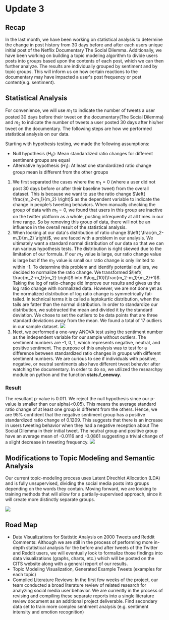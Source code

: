 # Update 3


## Recap
In the last month, we have been working on statistical analysis to determine the change in post history from 30 days before and after each users unique initial post of the Netflix Documentary The Social Dilemma. Additionally, we have been working on building a topic modeling algorithm to divide users posts into groups based upon the contents of each post, which we can then further analyze. The results are individually grouped by sentiment and by topic groups. This will inform us on how certain reactions to the documentary may have impacted a user's post frequency or post content(e.g. sentiment).

## Statistical Analysis
For convenience, we will use $m_1$ to indicate the number of tweets a user posted 30 days before their tweet on the documentary(The Social Dilemma) and $m_2$ to indicate the number of tweets a user posted 30 days after his/her tweet on the documentary. The following steps are how we performed statistical analysis on our data.

Starting with hypothesis testing, we made the following assumptions:
- Null hypothesis ($H_0$): Mean standardized ratio changes for different sentiment groups are equal 
- Alternative hypothesis ($H_1$): At least one standardized ratio change group mean is different from the other groups 

1. We first separated the cases where the $m_1=0$ (where a user did not post 30 days before or after their baseline tweet) from the overall dataset. This is because we want to use the ratio change $\left( \frac{m_2-m_1}{m_2} \right)$ as the dependent variable to indicate the change in people’s tweeting behaviors. When manually checking the group of data with $m_1=0$, we found that users in this group are inactive on the twitter platform as a whole, posting infrequently at all times in our time range. So by removing this group of data, there will not be an influence in the overall result of the statistical analysis.
2. When looking at our data's distribution of ratio change $\left( \frac{m_2-m_1}{m_2} \right)$, we are faced with a problem in our analysis. We ultimately want a standard normal distribution of our data so that we can run various hypothesis tests. The distribution is right skewed due to the limitation of our formula. If our $m_2$ value is large, our ratio change value is large but if the $m_2$ value is small our ratio change is only limited to within -1. To determine this problem and identify potential outliers, we decided to normalize the ratio change. We transformed $\left( \frac{m_2-m_1}{m_2} \right)$ into $\log_{10}(\frac{m_2-m_1}{m_2}+1)$. Taking the log of ratio-change did improve our results and gives us the log ratio change with normalized data. However, we are not done yet as the normalized distribution of log ratio change is symmetrically fat-tailed. In technical terms it is called a leptokurtic distribution, when the tails are fatter than the normal distribution. In order to standardize our distribution, we subtracted the mean and divided it by the standard deviation. We chose to set the outliers to be data points that are three standard deviations away from the mean. We found a total of 17 outliers in our sample dataset.
![](https://i.imgur.com/H70QBU4.png)
3. Next, we performed a one-way ANOVA test using the sentiment number as the independent variable for our sample without outliers. The sentiment numbers are -1, 0, 1, which represents negative, neutral, and positive sentiment. The purpose of this analysis was to test for a difference between standardized ratio changes in groups with different sentiment numbers. We are curious to see if individuals with positive, negative, or neutral sentiments also have different tweet behavior after watching the documentary. In order to do so, we utilized the researchpy module on python and the function __stats.f_oneway__.




### Result
The resultant p-value is 0.011. We reject the null hypothesis since our p-value is smaller than our alpha(<0.05). This means the average standard ratio change of at least one group is different from the others. Hence, we are 95% confident that the negative sentiment group has a positive standardized ratio change of 0.1209. This suggests that there is an increase in users tweeting behavior when they had a negative reception about The Social Dilemma in their initial tweet. The neutral group and positive group have an average mean of -0.0116 and -0.0861 suggesting a trivial change of a slight decrease in tweeting frequency. 
![](https://i.imgur.com/zfUL6f8.png)


## Modifications to Topic Modeling and Semantic Analysis
Our current topic-modeling process uses Latent Direchlet Allocation (LDA) and is fully unsupervised, dividing the social media posts into groups depending on the words they contain.
Moving forward, we are looking to training methods that will allow for a partially-supervised approach, since it will create more distinctly separate groups. 

![](https://i.imgur.com/yotrjaS.png)



## Road Map
- Data Visualizations for Statistic Analysis on 2000 Tweets and Reddit Comments:
Although we are still in the process of performing more in-depth statistical analysis for the before and after tweets of the Twitter and Reddit users, we will eventually look to formalize those findings into data visualizations (graphs, charts, etc.) which will be posted on the CITS website along with a general report of our results.
- Topic Modeling Visualization, Generated Example Tweets (examples for each topic)
- Compiled Literature Reviews:
In the first few weeks of the project, our team conducted a broad literature review of related research for analyzing social media user behavior. We are currently in the process of revising and compiling these separate reports into a single literature review document as an additional project deliverable.
Find secondary data set to train more complex sentiment analysis (e.g. sentiment intensity and emotion recognition)

